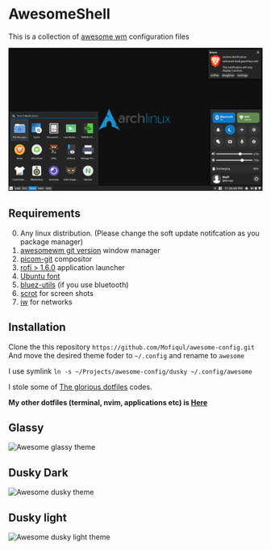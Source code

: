 # AwesomeShell

This is a collection of [awesome wm](https://awesomewm.org/) configuration files

![Screen shot](./screen-shots/2.png)

## Requirements
0. Any linux distribution. (Please change the soft update notifcation as you package manager)
1. [awesomewm git version](https://awesomewm.org/)  window manager
2. [picom-git](https://github.com/yshui/picom)  compositor
3. [rofi > 1.6.0](https://github.com/davatorium/rofi)  application launcher
4. [Ubuntu font](https://archlinux.org/packages/community/any/ttf-ubuntu-font-family/)
5. [bluez-utils](https://archlinux.org/packages/extra/x86_64/bluez-utils/) (if you use bluetooth)
6. [scrot](https://archlinux.org/packages/community/x86_64/scrot/) for screen shots
7. [iw](https://archlinux.org/packages/core/x86_64/iw/) for networks

## Installation
Clone the this repository
```https://github.com/Mofiqul/awesome-config.git```
And move the desired theme foder to `~/.config` and rename to `awesome`

I use symlink `ln -s ~/Projects/awesome-config/dusky ~/.config/awesome`

I stole some of [The glorious dotfiles](https://github.com/manilarome/the-glorious-dotfiles) codes. 

**My other dotfiles (terminal, nvim, applications etc) is [Here](https://github.com/Mofiqul/Dotfiles)**

## Glassy
![Awesome glassy theme](./screen-shots/glassy.png)

## Dusky Dark 
![Awesome dusky theme](./screen-shots/dusky-dark.png)

## Dusky light
![Awesome dusky light theme](./screen-shots/dusky-light.png)
